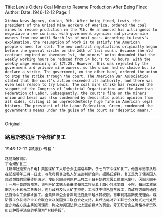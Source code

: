 Title: Lewis Orders Coal Mines to Resume Production After Being Fined
Author:
Date: 1946-12-12
Page: 1

    Xinhua News Agency, Yan'an, 9th. After being fined, Lewis, the president of the United Mine Workers of America, ordered the coal mines to resume production on the 7th. He announced his willingness to negotiate a new contract with government agencies and private mine owners from now until March 1st of next year. According to Lewis's explanation, the resumption of work is to satisfy the American people's need for coal. The new contract negotiations originally began before the general strike on the 20th of last month. Because the old contract expired on November 1st, the miners' union demanded that the weekly working hours be reduced from 54 hours to 40 hours, with the weekly wage remaining at $75.25. However, this was rejected by the government and private mine owners, so the union had no choice but to declare a strike. The government, on the other hand, ordered the union to stop the strike through the court. The American Bar Association stated that the court's action exceeded its authority, and there was even less reason to try Lewis. The coal mine strike has received the support of the Congress of Industrial Organizations and the American Federation of Labor. Subsequently, the court's fine on the miners' union and Lewis was also condemned by democratic public opinion from all sides, calling it an unprecedentedly huge fine in American legal history. The president of the Labor Federation, Green, condemned the government's means under the guise of the court as "despotic means."



<hr /> 

Original: 


### 路易斯被罚后  下令煤矿复工

1946-12-12
第1版()
专栏：

    路易斯被罚后
    下令煤矿复工
    【新华社延安九日电】美国煤矿工人联合会主席路易斯，于七日下令煤矿复工，他宣布愿意从现在起至明年三月一日止，与政府机关及私人矿主谈判新合同。据路氏解释，复工是为了使美国人民对燃煤的需要得到满足。按新合同谈判原在上月二十日开始的大罢工前即已举行，因旧合同于十一月一日即告期满，谈判中矿工联合会要求每周工时从五十四小时减至四十小时，每周工资依旧为七十五元二角五分，但为政府及私人矿主拒绝，工会才不得已宣布罢工，而政府方面则通过法庭命令工会停止罢工。全美律师公会曾声明法庭此举越出其权限，而审判路易斯更无理由。煤矿罢工会获得产业工会联合会及美国劳工联合会之支持，其后法庭对矿工联合会及路氏之判处罚金亦为各方民主舆论所谴责，称之为美国法律史上空前巨大的罚金。劳工联合会主席格林斥责政府此种假乎法庭的手段为“专制手段”。
